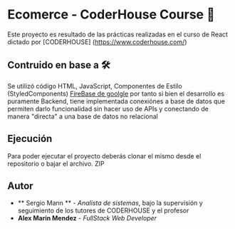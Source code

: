 # Ecomerce - CoderHouse Course 🚀

Este proyecto es resultado de las prácticas realizadas en el curso de React dictado por [CODERHOUSE] (https://www.coderhouse.com/)


## Contruido en base a  🛠️

Se utilizó código HTML, JavaScript, Componentes de Estilo (StyledComponents)  [FireBase de goolgle](https://firebase.google.com/) por tanto si bien el desarrollo es puramente Backend,
tiene implementada conexiónes a base de datos que permiten darlo funcionalidad sin hacer uso de APIs y conectando de manera "directa" a una base de datos no relacional

## Ejecución 

Para poder ejecutar el proyecto deberás clonar el mismo desde el repositorio o bajar el archivo. ZIP

## Autor

* ** Sergio Mann ** - *Analista de sistemas*, bajo la supervisión y seguimiento de los tutores de CODERHOUSE y el profesor
* **Alex Marin Mendez** - *FullStack Web Developer*

